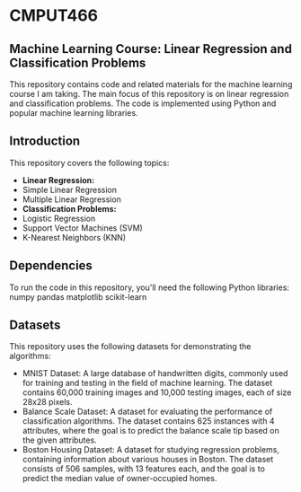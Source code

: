 # CMPUT466
## Machine Learning Course: Linear Regression and Classification Problems

This repository contains code and related materials for the machine learning course I am taking. The main focus of this repository is on linear regression and classification problems. The code is implemented using Python and popular machine learning libraries.

## Introduction

This repository covers the following topics:
- **Linear Regression:**
- Simple Linear Regression
- Multiple Linear Regression
- **Classification Problems:**
- Logistic Regression
- Support Vector Machines (SVM)
- K-Nearest Neighbors (KNN)

## Dependencies
To run the code in this repository, you'll need the following Python libraries:
numpy
pandas
matplotlib
scikit-learn

## Datasets

This repository uses the following datasets for demonstrating the algorithms:

- MNIST Dataset: A large database of handwritten digits, commonly used for training and testing in the field of machine learning. The dataset contains 60,000 training images and 10,000 testing images, each of size 28x28 pixels.
- Balance Scale Dataset: A dataset for evaluating the performance of classification algorithms. The dataset contains 625 instances with 4 attributes, where the goal is to predict the balance scale tip based on the given attributes.
- Boston Housing Dataset: A dataset for studying regression problems, containing information about various houses in Boston. The dataset consists of 506 samples, with 13 features each, and the goal is to predict the median value of owner-occupied homes.
